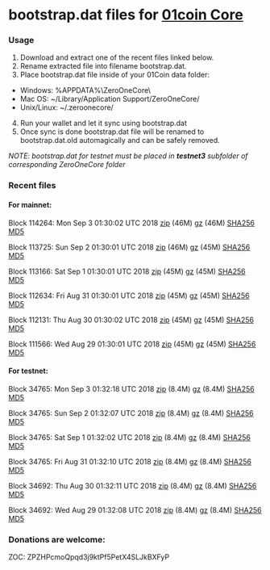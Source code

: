 # bootstrap.dat files for [01coin Core](https://01coin.io)

### Usage

1. Download and extract one of the recent files linked below.
2. Rename extracted file into filename bootstrap.dat.
3. Place bootstrap.dat file inside of your 01Coin data folder:
 - Windows: %APPDATA%\ZeroOneCore\
 - Mac OS: ~/Library/Application Support/ZeroOneCore/
 - Unix/Linux: ~/.zeroonecore/
4. Run your wallet and let it sync using bootstrap.dat
5. Once sync is done bootstrap.dat file will be renamed to bootstrap.dat.old automagically and can be safely removed.

_NOTE: bootstrap.dat for testnet must be placed in **testnet3** subfolder of corresponding ZeroOneCore folder_

### Recent files

#### For mainnet:

Block 114264: Mon Sep  3 01:30:02 UTC 2018 [zip](https://files.01coin.io/mainnet/2018-09-03/bootstrap.dat.zip) (46M) [gz](https://files.01coin.io/mainnet/2018-09-03/bootstrap.dat.tar.gz) (46M) [SHA256](https://files.01coin.io/mainnet/2018-09-03/sha256.txt) [MD5](https://files.01coin.io/mainnet/2018-09-03/md5.txt)

Block 113725: Sun Sep  2 01:30:01 UTC 2018 [zip](https://files.01coin.io/mainnet/2018-09-02/bootstrap.dat.zip) (46M) [gz](https://files.01coin.io/mainnet/2018-09-02/bootstrap.dat.tar.gz) (45M) [SHA256](https://files.01coin.io/mainnet/2018-09-02/sha256.txt) [MD5](https://files.01coin.io/mainnet/2018-09-02/md5.txt)

Block 113166: Sat Sep  1 01:30:01 UTC 2018 [zip](https://files.01coin.io/mainnet/2018-09-01/bootstrap.dat.zip) (45M) [gz](https://files.01coin.io/mainnet/2018-09-01/bootstrap.dat.tar.gz) (45M) [SHA256](https://files.01coin.io/mainnet/2018-09-01/sha256.txt) [MD5](https://files.01coin.io/mainnet/2018-09-01/md5.txt)

Block 112634: Fri Aug 31 01:30:01 UTC 2018 [zip](https://files.01coin.io/mainnet/2018-08-31/bootstrap.dat.zip) (45M) [gz](https://files.01coin.io/mainnet/2018-08-31/bootstrap.dat.tar.gz) (45M) [SHA256](https://files.01coin.io/mainnet/2018-08-31/sha256.txt) [MD5](https://files.01coin.io/mainnet/2018-08-31/md5.txt)

Block 112131: Thu Aug 30 01:30:02 UTC 2018 [zip](https://files.01coin.io/mainnet/2018-08-30/bootstrap.dat.zip) (45M) [gz](https://files.01coin.io/mainnet/2018-08-30/bootstrap.dat.tar.gz) (45M) [SHA256](https://files.01coin.io/mainnet/2018-08-30/sha256.txt) [MD5](https://files.01coin.io/mainnet/2018-08-30/md5.txt)

Block 111566: Wed Aug 29 01:30:01 UTC 2018 [zip](https://files.01coin.io/mainnet/2018-08-29/bootstrap.dat.zip) (45M) [gz](https://files.01coin.io/mainnet/2018-08-29/bootstrap.dat.tar.gz) (45M) [SHA256](https://files.01coin.io/mainnet/2018-08-29/sha256.txt) [MD5](https://files.01coin.io/mainnet/2018-08-29/md5.txt)


#### For testnet:

Block 34765: Mon Sep  3 01:32:18 UTC 2018 [zip](https://files.01coin.io/testnet/2018-09-03/bootstrap.dat.zip) (8.4M) [gz](https://files.01coin.io/testnet/2018-09-03/bootstrap.dat.tar.gz) (8.4M) [SHA256](https://files.01coin.io/testnet/2018-09-03/sha256.txt) [MD5](https://files.01coin.io/testnet/2018-09-03/md5.txt)

Block 34765: Sun Sep  2 01:32:07 UTC 2018 [zip](https://files.01coin.io/testnet/2018-09-02/bootstrap.dat.zip) (8.4M) [gz](https://files.01coin.io/testnet/2018-09-02/bootstrap.dat.tar.gz) (8.4M) [SHA256](https://files.01coin.io/testnet/2018-09-02/sha256.txt) [MD5](https://files.01coin.io/testnet/2018-09-02/md5.txt)

Block 34765: Sat Sep  1 01:32:02 UTC 2018 [zip](https://files.01coin.io/testnet/2018-09-01/bootstrap.dat.zip) (8.4M) [gz](https://files.01coin.io/testnet/2018-09-01/bootstrap.dat.tar.gz) (8.4M) [SHA256](https://files.01coin.io/testnet/2018-09-01/sha256.txt) [MD5](https://files.01coin.io/testnet/2018-09-01/md5.txt)

Block 34765: Fri Aug 31 01:32:10 UTC 2018 [zip](https://files.01coin.io/testnet/2018-08-31/bootstrap.dat.zip) (8.4M) [gz](https://files.01coin.io/testnet/2018-08-31/bootstrap.dat.tar.gz) (8.4M) [SHA256](https://files.01coin.io/testnet/2018-08-31/sha256.txt) [MD5](https://files.01coin.io/testnet/2018-08-31/md5.txt)

Block 34692: Thu Aug 30 01:32:11 UTC 2018 [zip](https://files.01coin.io/testnet/2018-08-30/bootstrap.dat.zip) (8.4M) [gz](https://files.01coin.io/testnet/2018-08-30/bootstrap.dat.tar.gz) (8.4M) [SHA256](https://files.01coin.io/testnet/2018-08-30/sha256.txt) [MD5](https://files.01coin.io/testnet/2018-08-30/md5.txt)

Block 34692: Wed Aug 29 01:32:08 UTC 2018 [zip](https://files.01coin.io/testnet/2018-08-29/bootstrap.dat.zip) (8.4M) [gz](https://files.01coin.io/testnet/2018-08-29/bootstrap.dat.tar.gz) (8.4M) [SHA256](https://files.01coin.io/testnet/2018-08-29/sha256.txt) [MD5](https://files.01coin.io/testnet/2018-08-29/md5.txt)


### Donations are welcome:

ZOC: ZPZHPcmoQpqd3j9ktPf5PetX4SLJkBXFyP
